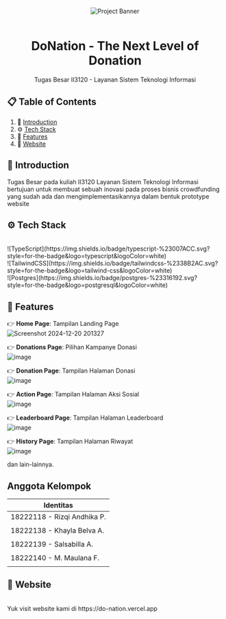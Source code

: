 <div align="center">
  <br />
      <img src="https://github.com/user-attachments/assets/e1ccf870-e486-4a87-83a5-7100bdec82b5" alt="Project Banner">
    </a>
  <br />

  <br>
  
  <h1 align="center">DoNation - The Next Level of Donation</h1>

   <div align="center">
     Tugas Besar II3120 - Layanan Sistem Teknologi Informasi
    </div>
</div>

## 📋 <a name="table">Table of Contents</a>

1. 🤖 [Introduction](#introduction)
2. ⚙️ [Tech Stack](#tech-stack)
3. 🔋 [Features](#features)
4. 🚀 [Website](#quick-start)

## <a name="introduction">🚨 Introduction</a>

Tugas Besar pada kuliah II3120 Layanan Sistem Teknologi Informasi bertujuan untuk membuat sebuah inovasi pada proses bisnis crowdfunding yang sudah ada dan mengimplementasikannya dalam bentuk prototype website

## <a name="tech-stack">⚙️ Tech Stack</a>

<div>
  <br/>
  ![TypeScript](https://img.shields.io/badge/typescript-%23007ACC.svg?style=for-the-badge&logo=typescript&logoColor=white)
  <br/>
  ![TailwindCSS](https://img.shields.io/badge/tailwindcss-%2338B2AC.svg?style=for-the-badge&logo=tailwind-css&logoColor=white)
  <br/>
  ![Postgres](https://img.shields.io/badge/postgres-%23316192.svg?style=for-the-badge&logo=postgresql&logoColor=white)
  <br/>
</div>


## <a name="features">🔋 Features</a>

👉 **Home Page**: Tampilan Landing Page
<br/>
![Screenshot 2024-12-20 201327](https://github.com/user-attachments/assets/e123ae51-ecab-4d77-b26c-3e67f87fd8e6)
<br/>

👉 **Donations Page**: Pilihan Kampanye Donasi
<br/>
![image](https://github.com/user-attachments/assets/f2745e18-59e2-4f6c-af76-b974c6164324)
<br/>

👉 **Donation Page**: Tampilan Halaman Donasi
<br/>
![image](https://github.com/user-attachments/assets/3471520c-5df0-409d-941e-3a9c1d2da8f6)
<br/>

👉 **Action Page**: Tampilan Halaman Aksi Sosial
<br/>
![image](https://github.com/user-attachments/assets/8e7d01f8-82a7-407a-adb2-a66e7169d5a1)
<br/>

👉 **Leaderboard Page**: Tampilan Halaman Leaderboard
<br/>
![image](https://github.com/user-attachments/assets/adf75ea9-7ffd-4b33-ab09-55de5b8fac4b)
<br/>

👉 **History Page**: Tampilan Halaman Riwayat
<br/>
![image](https://github.com/user-attachments/assets/c95332a1-c085-484d-9665-f260dab6202a)
<br/>

dan lain-lainnya.

## Anggota Kelompok

| Identitas                          | 
| -----------------------------------|
| 18222118 - Rizqi Andhika P.        |
|                                    | 
| 18222138 - Khayla Belva A.         | 
|                                    | 
| 18222139 - Salsabilla A.           | 
|                                    | 
| 18222140 - M. Maulana F.           | 
|                                    | 

## <a name="quick-start">🚀 Website</a>

<br/>
Yuk visit website kami di https://do-nation.vercel.app

<br/>
